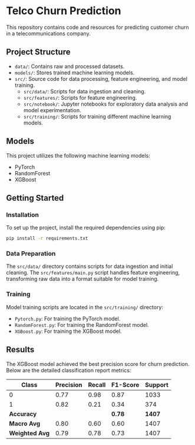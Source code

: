 # Telco Churn Prediction

This repository contains code and resources for predicting customer churn in a telecommunications company.

## Project Structure

- `data/`: Contains raw and processed datasets.
- `models/`: Stores trained machine learning models.
- `src/`: Source code for data processing, feature engineering, and model training.
  - `src/data/`: Scripts for data ingestion and cleaning.
  - `src/features/`: Scripts for feature engineering.
  - `src/notebook/`: Jupyter notebooks for exploratory data analysis and model experimentation.
  - `src/training/`: Scripts for training different machine learning models.

## Models

This project utilizes the following machine learning models:
- PyTorch
- RandomForest
- XGBoost

## Getting Started

### Installation

To set up the project, install the required dependencies using pip:

```bash
pip install -r requirements.txt
```

### Data Preparation

The `src/data/` directory contains scripts for data ingestion and initial cleaning. The `src/features/main.py` script handles feature engineering, transforming raw data into a format suitable for model training.

### Training

Model training scripts are located in the `src/training/` directory:
- `Pytorch.py`: For training the PyTorch model.
- `RandomForest.py`: For training the RandomForest model.
- `XGBoost.py`: For training the XGBoost model.

## Results

The XGBoost model achieved the best precision score for churn prediction. Below are the detailed classification report metrics:

| Class | Precision | Recall | F1-Score | Support |
|-------|-----------|--------|----------|---------|
| 0     | 0.77      | 0.98   | 0.87     | 1033    |
| 1     | 0.82      | 0.21   | 0.34     | 374     |
| **Accuracy** |           |        | **0.78** | **1407**|
| **Macro Avg**| 0.80      | 0.60   | 0.60     | 1407    |
| **Weighted Avg**| 0.79      | 0.78   | 0.73     | 1407    |
